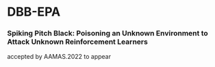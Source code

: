 # DBB-EPA
### Spiking Pitch Black: Poisoning an Unknown Environment to Attack Unknown Reinforcement Learners
accepted by AAMAS.2022
to appear
